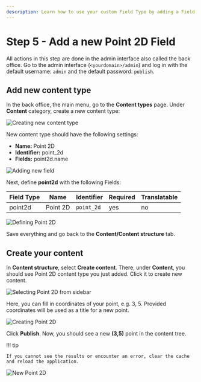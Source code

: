 ```yaml
---
description: Learn how to use your custom Field Type by adding a Field to a content type and creating an instance.
---
```


# Step 5 - Add a new Point 2D Field

All actions in this step are done in the admin interface also called the back office.
Go to the admin interface (`<yourdomain>/admin`) and log in with the default username: `admin` and the default password: `publish`. 

## Add new content type

In the back office, the main menu, go to the **Content types** page.
Under **Content** category, create a new content type:

![Creating new content type](create_new_content_type.png)

New content type should have the following settings:

- **Name:** Point 2D
- **Identifier:** point_2d
- **Fields:** point2d.name

![Adding new field](point2d_field_definition.png)

Next, define **point2d** with the following Fields:

|Field Type|Name|Identifier|Required|Translatable|
|----------|----|----------|--------|------------|
| point2d  |Point 2D|`point_2d` | yes | no|

![Defining Point 2D](new_field_definition.png)

Save everything and go back to the **Content/Content structure** tab.

## Create your content

In **Content structure**, select **Create content**. There, under **Content**, you should see Point 2D content type you just added. Click it to create new content.

![Selecting Point 2D from sidebar](menu_point2d.png)

Here, you can fill in coordinates of your point, e.g. 3, 5. Provided coordinates will be used as a title for a new point.

![Creating Point 2D](creating_new_point2d.png)

Click **Publish**. Now, you should see a new **(3,5)** point in the content tree.

!!! tip

    If you cannot see the results or encounter an error, clear the cache and reload the application.

![New Point 2D](new_point2d.png)
